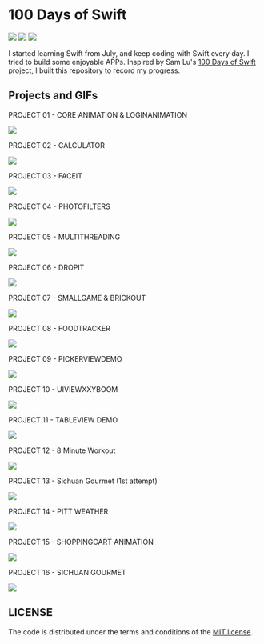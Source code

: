# 100 Days of Swift 
![](https://img.shields.io/badge/license-MIT-brightgreen.svg)
![](https://img.shields.io/badge/supporting-Swift3.0-orange.svg)
![](https://img.shields.io/badge/build-passing-brightgreen.svg)

I started learning Swift from July, and keep coding with Swift every day. I tried to build some enjoyable APPs. Inspired by Sam Lu's [100 Days of Swift](http://samvlu.com/index.html) project, I built this repository to record my progress.

## Projects and GIFs
PROJECT 01 - CORE ANIMATION & LOGINANIMATION

![](https://github.com/zhugejunwei/100-Days-of-Swift/blob/master/PROJECT%2001%20-%20CORE%20ANIMATION%20%26%20LOGINANIMATION/giphy.gif)

PROJECT 02 - CALCULATOR

![](https://github.com/zhugejunwei/100-Days-of-Swift/blob/master/PROJECT%2002%20-%20CALCULATOR/giphy.gif)

PROJECT 03 - FACEIT

![](https://github.com/zhugejunwei/100-Days-of-Swift/blob/master/PROJECT%2003%20-%20FACEIT/face.png)

PROJECT 04 - PHOTOFILTERS

![](https://github.com/zhugejunwei/100-Days-of-Swift/blob/master/PROJECT%2004%20-%20PHOTOFILTERS/PhotoFilters.gif)

PROJECT 05 - MULTITHREADING

![](https://github.com/zhugejunwei/100-Days-of-Swift/blob/master/PROJECT%2005%20-%20MULTITHREADING/PROJECT%2002.gif)

PROJECT 06 - DROPIT

![](https://github.com/zhugejunwei/100-Days-of-Swift/blob/master/PROJECT%2006%20-%20DROPIT/dropit.gif)

PROJECT 07 - SMALLGAME & BRICKOUT

![](https://github.com/zhugejunwei/100-Days-of-Swift/blob/master/PROJECT%2007%20-%20SMALLGAME%20%26%20BRICKOUT/brickout.gif)

PROJECT 08 - FOODTRACKER

![](https://github.com/zhugejunwei/100-Days-of-Swift/blob/master/PROJECT%2008%20-%20FOODTRACKER/foodtracker.gif)

PROJECT 09 - PICKERVIEWDEMO

![](https://github.com/zhugejunwei/100-Days-of-Swift/blob/master/PROJECT%2009%20-%20PICKERVIEW%20DEMO/pickerview.png)

PROJECT 10 - UIVIEWXXYBOOM

![](https://github.com/zhugejunwei/100-Days-of-Swift/blob/master/PROJECT%2010%20-%20UIVIEWXXYBOOM/boom.gif)

PROJECT 11 - TABLEVIEW DEMO

![](https://github.com/zhugejunwei/100-Days-of-Swift/blob/master/PROJECT%2011%20-%20PullToRefresh/refresh.gif)

PROJECT 12 - 8 Minute Workout

![](https://github.com/zhugejunwei/100-Days-of-Swift/blob/master/PROJECT%2012%20-%208%20MINUTE%20WORKOUT/workout.gif)

PROJECT 13 - Sichuan Gourmet (1st attempt)

![](https://github.com/zhugejunwei/100-Days-of-Swift/blob/master/PROJECT%2013%20-%20PITT%20APP/sichuangourmet.gif)

PROJECT 14 - PITT WEATHER

![](https://github.com/zhugejunwei/100-Days-of-Swift/blob/master/PROJECT%2014%20-%20PITT%20WEATHER/weather.gif)

PROJECT 15 - SHOPPINGCART ANIMATION

![](https://github.com/zhugejunwei/100-Days-of-Swift/blob/master/PROJECT%2015%20-%20SHOPPING%20CART/shoppingCartAnimation.gif)

PROJECT 16 - SICHUAN GOURMET

![](https://github.com/zhugejunwei/100-Days-of-Swift/blob/master/PROJECT%2016%20-%20Sichuan%20Gourmet/giphy2.gif)

## LICENSE
The code is distributed under the terms and conditions of the [MIT license](https://github.com/zhugejunwei/100-Days-of-Swift/blob/master/LICENSE).
